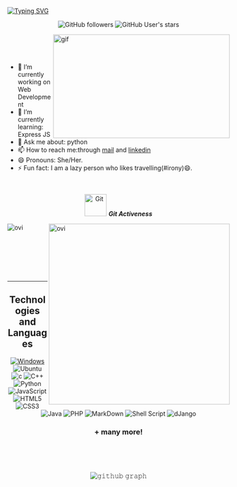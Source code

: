 [![Typing SVG](https://readme-typing-svg.herokuapp.com/?lines=I'm+Anunaya;I'm+an+AI+enthusiastist!&center=true&font=Architects+Daughter&size=50&width=1200)](https://git.io/typing-svg)

<p align=center>
 <img alt="GitHub followers" src="https://img.shields.io/github/followers/Anunaya07?color=g&logo=github&style=for-the-badge">
 <!-- <img src="https://gpvc.arturio.dev/AKSHATNEMA" alt="profile views"> -->
  <img alt="GitHub User's stars" src="https://img.shields.io/github/stars/Anunaya07?affiliations=OWNER&color=B&logo=github&style=for-the-badge">
  
</p>
<!-- https://camo.githubusercontent.com/992babdffd8c74a1502de375fbdf7e4d54773242/68747470733a2f2f6d656469612e67697068792e636f6d2f6d656469612f53576f536b4e36447854737a71494b4571762f67697068792e676966 -->
<img src="gif.gif" width="400px" height="235px" alt=gif align="right"> 
<br />
<br>
<br>

  - 🔭 I’m currently working on Web Development
  - 🌱 I’m currently learning: Express JS
  - 💬 Ask me about: python
  - 📫 How to reach me:through [mail](mailto:20BCS001@iiitdmj.ac.in) and [linkedin](https://www.linkedin.com/in/anunaya-a-a01b56202/)
  - 😄 Pronouns: She/Her.
  - ⚡ Fun fact: I am a lazy person who likes travelling(#irony)😄.

<br />

<!-- <br />
<br />
<br>
<img src="https://camo.githubusercontent.com/992babdffd8c74a1502de375fbdf7e4d54773242/68747470733a2f2f6d656469612e67697068792e636f6d2f6d656469612f53576f536b4e36447854737a71494b4571762f67697068792e676966" width="400px" alt=gif align="right"> 
<br />

-🔭 I’m currently working on Web Development
-🌱 I’m currently learning: Express JS
-💬 Ask me about: python
-📫 How to reach me:through [gmail](mailto:20BCS001@iiitdmj.ac.in) and [linkedin](https://www.linkedin.com/in/anunaya-a-a01b56202/)
-😄 Pronouns: She/Her.
-⚡ Fun fact: I am a lazy person who likes travelling(#irony)😄.

<br />
<br />
<br />
<br /> -->


<p align="center">
 <img src="https://media.giphy.com/media/W5eoZHPpUx9sapR0eu/giphy.gif" width="50px" alt="Git"/>&nbsp;<i><b>Git Activeness</b></i></p>
 
<p><img align="left" src="https://github-readme-stats.vercel.app/api/top-langs?username=Anunaya07&show_icons=true&locale=en&layout=compact&theme=gruvbox" alt="ovi" /></p>
<p>&nbsp;<img align="right" src="https://github-readme-stats.vercel.app/api?username=Anunaya07&show_icons=true&locale=en&theme=gruvbox" alt="ovi" width="410" /></p>
<br><br><br><br><br>

<hr>

<h2 align="center">
Technologies and Languages </h2>
<div align="center">

[![Windows](https://img.shields.io/badge/Windows-0078D6?style=flat-square&logoColor=white)]()
![Ubuntu](https://img.shields.io/badge/Ubuntu-E95420?style=flat-square&logo=ubuntu&logoColor=white)
![c](https://img.shields.io/badge/C-00599C?style=flat-square&logo=c&logoColor=white)
![C++](https://img.shields.io/badge/-C++-007ACC?style=flat-square&logo=cplusplus&logoColor=white)
![Python](https://img.shields.io/badge/Python-14354C?style=flat-square&logo=python&logoColor=white)
![JavaScript](https://img.shields.io/badge/-JavaScript-black?style=flat-square&logo=javascript)
![HTML5](https://img.shields.io/badge/HTML5-E34F26?style=flat-square&logo=html5&logoColor=white)
![CSS3](https://img.shields.io/badge/CSS3-1572B6?style=flat-square&logo=css3&logoColor=white)
![Java](https://img.shields.io/badge/-Java-007396?style=flat-square&logo=java)
![PHP](https://img.shields.io/badge/PHP-777BB4?style=flat-square&logo=php&logoColor=white)
![MarkDown](https://img.shields.io/badge/Markdown-000000?style=flat-square&logo=markdown&logoColor=white)
![Shell Script](https://img.shields.io/badge/Shell_Script-121011?style=flat-square&logo=gnu-bash&logoColor=white)
![dJango](https://img.shields.io/badge/Django-092E20?style=flat-square&logo=django&logoColor=white)
<div>
<h3> + many more! </h3>
<br>
<br>
<br>


![𝚐𝚒𝚝𝚑𝚞𝚋 𝚐𝚛𝚊𝚙𝚑](https://activity-graph.herokuapp.com/graph?username=Anunaya07&theme=gruvbox&hide_border=true&area=true)

